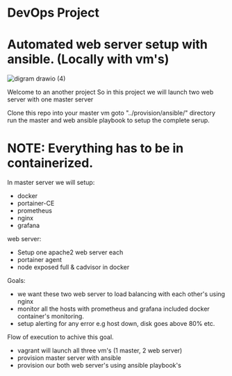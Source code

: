 # DevOps Project
# Automated web server setup with ansible. (Locally with vm's)

![digram drawio (4)](https://github.com/GitPit-ak/ansible-prometheus/assets/44562876/2a9a58cc-0e9f-4554-9cea-0a31ecc2b17a)


Welcome to an another project
So in this project we will launch two web server with one master server

Clone this repo into your master vm goto "../provision/ansible/" directory
run the master and web ansible playbook to setup the complete serup. 
# NOTE: Everything has to be in containerized. 

In master server we will setup:
- docker
- portainer-CE
- prometheus
- nginx
- grafana

web server:
- Setup one apache2 web server each
- portainer agent
- node exposed full & cadvisor in docker


Goals: 
- we want these two web server to load balancing with each other's using nginx
- monitor all the hosts with prometheus and grafana included docker container's monitoring.
- setup alerting for any error e.g host down, disk goes above 80% etc.

Flow of execution to achive this goal.
- vagrant will launch all three vm's (1 master, 2 web server)
- provision master server with ansible
- provision our both web server's using ansible playbook's


